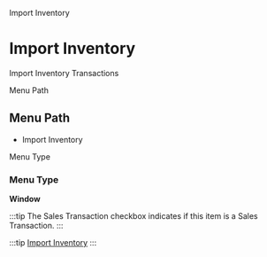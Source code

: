 
Import Inventory
# Import Inventory


Import Inventory Transactions

Menu Path
## Menu Path



- Import Inventory

Menu Type
### Menu Type

**Window**

:::tip
The Sales Transaction checkbox indicates if this item is a Sales Transaction.
:::

:::tip
[Import Inventory](functional-guide/window/window-import-inventory.md)
:::